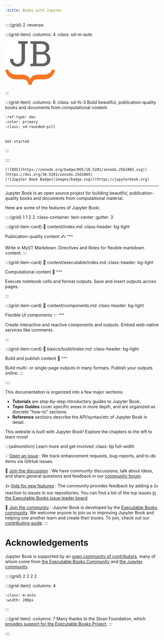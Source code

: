 ```yaml
---
:title: Books with Jupyter
---
```


::::{grid} 2
:reverse:

:::{grid-item}
:columns: 4
:class: sd-m-auto

<img src="images/logo-square.svg" />

:::

:::{grid-item}
:columns: 8
:class: sd-fs-3
Build beautiful, publication-quality books and documents from computational content.

```{button-ref} start/your-first-book
:ref-type: doc
:color: primary
:class: sd-rounded-pill


Get started
```

:::

::::

```{only} html
[![DOI](https://zenodo.org/badge/DOI/10.5281/zenodo.2561065.svg)](https://doi.org/10.5281/zenodo.2561065)
[![Jupyter Book Badge](images/badge.svg)](https://jupyterbook.org)
```

---

Jupyter Book is an open source project for building beautiful,
publication-quality books and documents from computational material.

Here are some of the features of Jupyter Book:

::::{grid} 1 1 2 2
:class-container: text-center
:gutter: 3

:::{grid-item-card}
:link: content/index.md
:class-header: bg-light

Publication-quality content ✍
^^^

Write in MyST Markdown.
Directives and Roles for flexible markdown content.
:::

:::{grid-item-card}
:link: content/executable/index.md
:class-header: bg-light

Computational content 🚀
^^^

Execute notebook cells and format outputs.
Save and insert outputs across pages.

:::

:::{grid-item-card}
:link: content/components.md
:class-header: bg-light

Flexible UI components ✨
^^^

Create interactive and reactive components and outputs.
Embed web-native services like comments.

:::

:::{grid-item-card}
:link: basics/build/index.md
:class-header: bg-light

Build and publish content 🎁
^^^

Build multi- or single-page outputs in many formats.
Publish your outputs online.
:::

::::

This documentation is organized into a few major sections.

- **Tutorials** are step-by-step introductory guides to Jupyter Book.
- **Topic Guides** cover specific areas in more depth, and are organized as discrete "how-to" sections.
- **Reference** sections describe the API/syntax/etc of Jupyter Book in detail.

This website is built with Jupyter Book!
Explore the chapters to the left to learn more!

:::{admonition} Learn more and get involved
:class: tip full-width

💡 [Open an issue](https://github.com/executablebooks/jupyter-book/issues/new/choose)
: We track enhancement requests, bug-reports, and to-do items via GitHub issues.

💬 [Join the discussion](https://github.com/executablebooks/meta/discussions)
: We have community discussions, talk about ideas, and share general questions and feedback in our [community forum](https://github.com/executablebooks/meta/discussions).

👍 [Vote for new features](ebp:feature-note)
: The community provides feedback by adding a 👍 reaction to issues in our repositories.
  You can find a list of the top issues [in the Executable Books issue leader board](ebp:feature-note).

🙌 [Join the community](contribute/intro.md)
: Jupyter Book is developed by the [Executable Books community](https://executablebooks.org).
  We welcome anyone to join us in improving Jupyter Book and helping one another learn and create their books.
  To join, check out our [contributing guide](contribute/intro.md).
:::

# Acknowledgements

Jupyter Book is supported by an [open community of contributors](https://github.com/executablebooks/jupyter-book/graphs/contributors), many of whom come from [the Executable Books Community](https://executablebooks.org) and [the Jupyter community](https://jupyter.org/community).

::::{grid} 2 2 2 2

:::{grid-item}
:columns: 4

```{image} https://sloan.org/storage/app/media/uploaded-files/Logo-1B-SMALL-Gold-Blue.png
:class: m-auto
:width: 200px
```

:::

:::{grid-item}
:columns: 7
Many thanks to the Sloan Foundation, which [provides support for the Executable Books Project](https://sloan.org/grant-detail/9231).
:::

::::
